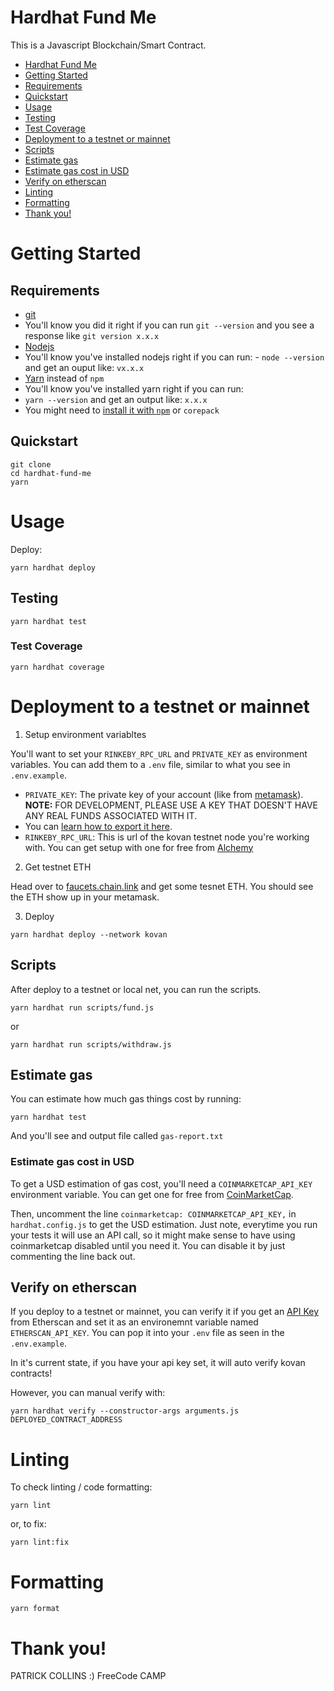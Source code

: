 # Hardhat Fund Me

This is a Javascript Blockchain/Smart Contract.

-   [Hardhat Fund Me](#hardhat-fund-me)
-   [Getting Started](#getting-started)
-   [Requirements](#requirements)
-   [Quickstart](#quickstart)
-   [Usage](#usage)
-   [Testing](#testing)
-   [Test Coverage](#test-coverage)
-   [Deployment to a testnet or mainnet](#deployment-to-a-testnet-or-mainnet)
-   [Scripts](#scripts)
-   [Estimate gas](#estimate-gas)
-   [Estimate gas cost in USD](#estimate-gas-cost-in-usd)
-   [Verify on etherscan](#verify-on-etherscan)
-   [Linting](#linting)
-   [Formatting](#formatting)
-   [Thank you!](#thank-you)

# Getting Started

## Requirements

-   [git](https://git-scm.com/book/en/v2/Getting-Started-Installing-Git)
-   You'll know you did it right if you can run `git --version` and you see a response like `git version x.x.x`
-   [Nodejs](https://nodejs.org/en/)
-   You'll know you've installed nodejs right if you can run: - `node --version` and get an ouput like: `vx.x.x`
-   [Yarn](https://yarnpkg.com/getting-started/install) instead of `npm`
-   You'll know you've installed yarn right if you can run:
-   `yarn --version` and get an output like: `x.x.x`
-   You might need to [install it with `npm`](https://classic.yarnpkg.com/lang/en/docs/install/) or `corepack`

## Quickstart

```
git clone
cd hardhat-fund-me
yarn
```

# Usage

Deploy:

```
yarn hardhat deploy
```

## Testing

```
yarn hardhat test
```

### Test Coverage

```
yarn hardhat coverage
```

# Deployment to a testnet or mainnet

1. Setup environment variabltes

You'll want to set your `RINKEBY_RPC_URL` and `PRIVATE_KEY` as environment variables. You can add them to a `.env` file, similar to what you see in `.env.example`.

-   `PRIVATE_KEY`: The private key of your account (like from [metamask](https://metamask.io/)). **NOTE:** FOR DEVELOPMENT, PLEASE USE A KEY THAT DOESN'T HAVE ANY REAL FUNDS ASSOCIATED WITH IT.
-   You can [learn how to export it here](https://metamask.zendesk.com/hc/en-us/articles/360015289632-How-to-Export-an-Account-Private-Key).
-   `RINKEBY_RPC_URL`: This is url of the kovan testnet node you're working with. You can get setup with one for free from [Alchemy](https://alchemy.com/?a=673c802981)

2. Get testnet ETH

Head over to [faucets.chain.link](https://faucets.chain.link/) and get some tesnet ETH. You should see the ETH show up in your metamask.

3. Deploy

```
yarn hardhat deploy --network kovan
```

## Scripts

After deploy to a testnet or local net, you can run the scripts.

```
yarn hardhat run scripts/fund.js
```

or

```
yarn hardhat run scripts/withdraw.js
```

## Estimate gas

You can estimate how much gas things cost by running:

```
yarn hardhat test
```

And you'll see and output file called `gas-report.txt`

### Estimate gas cost in USD

To get a USD estimation of gas cost, you'll need a `COINMARKETCAP_API_KEY` environment variable. You can get one for free from [CoinMarketCap](https://pro.coinmarketcap.com/signup).

Then, uncomment the line `coinmarketcap: COINMARKETCAP_API_KEY,` in `hardhat.config.js` to get the USD estimation. Just note, everytime you run your tests it will use an API call, so it might make sense to have using coinmarketcap disabled until you need it. You can disable it by just commenting the line back out.

## Verify on etherscan

If you deploy to a testnet or mainnet, you can verify it if you get an [API Key](https://etherscan.io/myapikey) from Etherscan and set it as an environemnt variable named `ETHERSCAN_API_KEY`. You can pop it into your `.env` file as seen in the `.env.example`.

In it's current state, if you have your api key set, it will auto verify kovan contracts!

However, you can manual verify with:

```
yarn hardhat verify --constructor-args arguments.js DEPLOYED_CONTRACT_ADDRESS
```

# Linting

To check linting / code formatting:

```
yarn lint
```

or, to fix:

```
yarn lint:fix
```

# Formatting

```
yarn format
```

# Thank you!

PATRICK COLLINS :)
FreeCode CAMP
